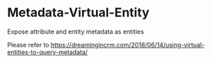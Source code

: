 # Metadata-Virtual-Entity
Expose attribute and entity metadata as entities

Please refer to https://dreamingincrm.com/2018/06/14/using-virtual-entities-to-query-metadata/
